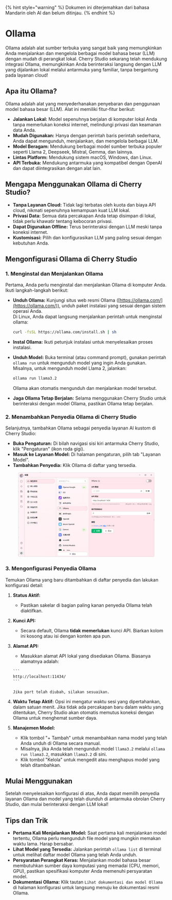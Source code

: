 
{% hint style="warning" %}
Dokumen ini diterjemahkan dari bahasa Mandarin oleh AI dan belum ditinjau.
{% endhint %}

# Ollama

Ollama adalah alat sumber terbuka yang sangat baik yang memungkinkan Anda menjalankan dan mengelola berbagai model bahasa besar (LLM) dengan mudah di perangkat lokal. Cherry Studio sekarang telah mendukung integrasi Ollama, memungkinkan Anda berinteraksi langsung dengan LLM yang dijalankan lokal melalui antarmuka yang familiar, tanpa bergantung pada layanan cloud!

## Apa itu Ollama?

Ollama adalah alat yang menyederhanakan penyebaran dan penggunaan model bahasa besar (LLM). Alat ini memiliki fitur-fitur berikut:

* **Jalankan Lokal:** Model sepenuhnya berjalan di komputer lokal Anda tanpa memerlukan koneksi internet, melindungi privasi dan keamanan data Anda.
* **Mudah Digunakan:** Hanya dengan perintah baris perintah sederhana, Anda dapat mengunduh, menjalankan, dan mengelola berbagai LLM.
* **Model Beragam:** Mendukung berbagai model sumber terbuka populer seperti Llama 2, Deepseek, Mistral, Gemma, dan lainnya.
* **Lintas Platform:** Mendukung sistem macOS, Windows, dan Linux.
* **API Terbuka:** Mendukung antarmuka yang kompatibel dengan OpenAI dan dapat diintegrasikan dengan alat lain.

## Mengapa Menggunakan Ollama di Cherry Studio?

* **Tanpa Layanan Cloud:** Tidak lagi terbatas oleh kuota dan biaya API cloud, nikmati sepenuhnya kemampuan kuat LLM lokal.
* **Privasi Data:** Semua data percakapan Anda tetap disimpan di lokal, tidak perlu khawatir tentang kebocoran privasi.
* **Dapat Digunakan Offline:** Terus berinteraksi dengan LLM meski tanpa koneksi internet.
* **Kustomisasi:** Pilih dan konfigurasikan LLM yang paling sesuai dengan kebutuhan Anda.

## Mengonfigurasi Ollama di Cherry Studio

### **1. Menginstal dan Menjalankan Ollama**

Pertama, Anda perlu menginstal dan menjalankan Ollama di komputer Anda. Ikuti langkah-langkah berikut:

* **Unduh Ollama:** Kunjungi situs web resmi Ollama ([https://ollama.com/](https://ollama.com/)), unduh paket instalasi yang sesuai dengan sistem operasi Anda.\
    Di Linux, Anda dapat langsung menjalankan perintah untuk menginstal ollama:

    ```sh
    curl -fsSL https://ollama.com/install.sh | sh
    ```
* **Instal Ollama:** Ikuti petunjuk instalasi untuk menyelesaikan proses instalasi.
*   **Unduh Model:** Buka terminal (atau command prompt), gunakan perintah `ollama run` untuk mengunduh model yang ingin Anda gunakan. Misalnya, untuk mengunduh model Llama 2, jalankan:

    ```sh
    ollama run llama3.2
    ```

    Ollama akan otomatis mengunduh dan menjalankan model tersebut.
* **Jaga Ollama Tetap Berjalan:** Selama menggunakan Cherry Studio untuk berinteraksi dengan model Ollama, pastikan Ollama tetap berjalan.

### **2. Menambahkan Penyedia Ollama di Cherry Studio**

Selanjutnya, tambahkan Ollama sebagai penyedia layanan AI kustom di Cherry Studio:

* **Buka Pengaturan:** Di bilah navigasi sisi kiri antarmuka Cherry Studio, klik "Pengaturan" (ikon roda gigi).
* **Masuk ke Layanan Model:** Di halaman pengaturan, pilih tab "Layanan Model".
* **Tambahkan Penyedia:** Klik Ollama di daftar yang tersedia.

<figure><img src="../../.gitbook/assets/image (5) (3).png" alt=""><figcaption></figcaption></figure>

### **3. Mengonfigurasi Penyedia Ollama**

Temukan Ollama yang baru ditambahkan di daftar penyedia dan lakukan konfigurasi detail:

1. **Status Aktif:**
   * Pastikan sakelar di bagian paling kanan penyedia Ollama telah diaktifkan.
2. **Kunci API:**
   * Secara default, Ollama **tidak memerlukan** kunci API. Biarkan kolom ini kosong atau isi dengan konten apa pun.
3. **Alamat API:**
   *    Masukkan alamat API lokal yang disediakan Ollama. Biasanya alamatnya adalah:

       ```
       http://localhost:11434/
       ```

       Jika port telah diubah, silakan sesuaikan.
4. **Waktu Tetap Aktif:** Opsi ini mengatur waktu sesi yang dipertahankan, dalam satuan menit. Jika tidak ada percakapan baru dalam waktu yang ditentukan, Cherry Studio akan otomatis memutus koneksi dengan Ollama untuk menghemat sumber daya.
5. **Manajemen Model:**
   * Klik tombol "+ Tambah" untuk menambahkan nama model yang telah Anda unduh di Ollama secara manual.
   * Misalnya, jika Anda telah mengunduh model `llama3.2` melalui `ollama run llama3.2`, masukkan `llama3.2` di sini.
   * Klik tombol "Kelola" untuk mengedit atau menghapus model yang telah ditambahkan.

## Mulai Menggunakan

Setelah menyelesaikan konfigurasi di atas, Anda dapat memilih penyedia layanan Ollama dan model yang telah diunduh di antarmuka obrolan Cherry Studio, dan mulai berinteraksi dengan LLM lokal!

## Tips dan Trik

* **Pertama Kali Menjalankan Model:** Saat pertama kali menjalankan model tertentu, Ollama perlu mengunduh file model yang mungkin memakan waktu lama. Harap bersabar.
* **Lihat Model yang Tersedia:** Jalankan perintah `ollama list` di terminal untuk melihat daftar model Ollama yang telah Anda unduh.
* **Persyaratan Perangkat Keras:** Menjalankan model bahasa besar membutuhkan sumber daya komputasi yang memadai (CPU, memori, GPU), pastikan spesifikasi komputer Anda memenuhi persyaratan model.
* **Dokumentasi Ollama:** Klik tautan `Lihat dokumentasi dan model Ollama` di halaman konfigurasi untuk langsung menuju ke dokumentasi resmi Ollama.